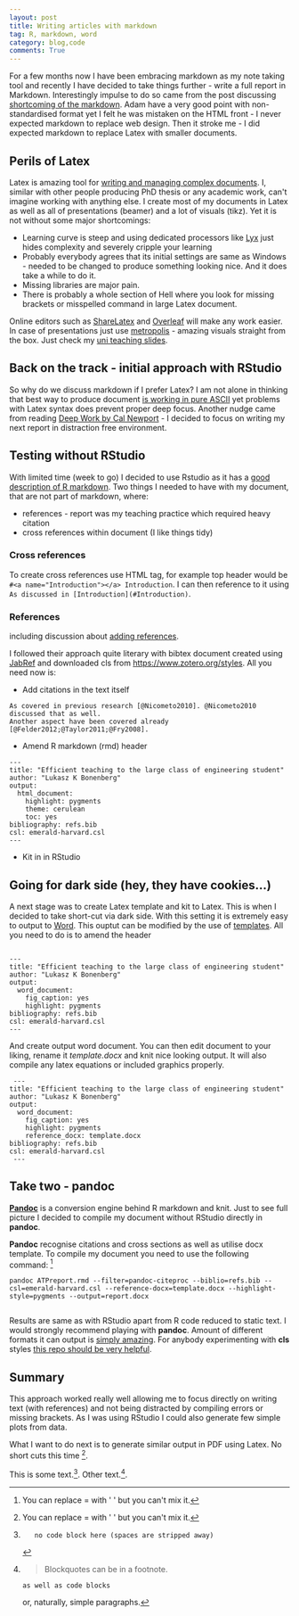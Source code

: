 ```yaml
---
layout: post
title: Writing articles with markdown
tag: R, markdown, word
category: blog,code
comments: True
---
```


For a few months now I have been embracing markdown as my note taking tool and recently I have decided to take things further - write a full report in Markdown. Interestingly impulse to do so came from the post discussing [shortcoming of the markdown](http://www.adamhyde.net/whats-wrong-with-markdown/). Adam have a very good point with non-standardised format yet I felt he was mistaken on the HTML front - I never expected markdown to replace web design. Then it stroke me - I did expected markdown to replace Latex with smaller documents.

## Perils of Latex

Latex is amazing tool for [writing and managing complex documents](http://tex.stackexchange.com/questions/1756/why-should-i-use-latex). I, similar with other people producing PhD thesis or any academic work, can't imagine working with anything else. I create most of my documents in Latex as well as all of presentations (beamer) and a lot of visuals (tikz).
Yet it is not without some major shortcomings:

* Learning curve is steep and using dedicated processors like [Lyx](https://www.lyx.org/) just hides complexity and severely cripple your learning
* Probably everybody agrees that its initial settings are same as Windows - needed to be changed to produce something looking nice. And it does take a while to do it.
* Missing libraries are major pain.
* There is probably a whole section of Hell where you look for missing brackets or misspelled command in large Latex document.

Online editors such as [ShareLatex](https://www.sharelatex.com/) and [Overleaf](https://www.overleaf.com/) will make any work easier. In case of presentations just use [metropolis](https://github.com/matze/mtheme) - amazing visuals straight from the box. Just check my [uni teaching slides](https://github.com/DfAC/TeachingSlides).


## Back on the track - initial approach with RStudio

So why do we discuss markdown if I prefer Latex? I am not alone in thinking that best way to produce document [is working in pure ASCII](http://ricardo.ecn.wfu.edu/~cottrell/wp.html) yet problems with Latex syntax does prevent proper deep focus. Another nudge came from reading [Deep Work by Cal Newport](http://www.amazon.co.uk/Deep-Work-Focused-Distracted/dp/0349411905) - I decided to focus on writing my next report in distraction free environment.

## Testing without RStudio

With limited time (week to go) I decided to use Rstudio as it has a [good description of R markdown](http://rmarkdown.rstudio.com/). Two things I needed to have with my document, that are not part of markdown, where:

* references - report was my teaching practice which required heavy citation
* cross references within document (I like things tidy)


### Cross references

To create cross references use HTML tag, for example top header would be `#<a name="Introduction"></a> Introduction`. I can then reference to it using `As discussed in [Introduction](#Introduction)`.


### References

including discussion about [adding references](http://rmarkdown.rstudio.com/authoring_bibliographies_and_citations.html).

I followed their approach quite literary with bibtex document created using [JabRef](https://github.com/JabRef/jabref) and downloaded cls from <https://www.zotero.org/styles>. All you need now is:

* Add citations in the text itself
```
As covered in previous research [@Nicometo2010]. @Nicometo2010 discussed that as well. 
Another aspect have been covered already [@Felder2012;@Taylor2011;@Fry2008].
```
* Amend R markdown (rmd) header
```
---
title: "Efficient teaching to the large class of engineering student"
author: "Lukasz K Bonenberg"
output:
  html_document:
    highlight: pygments
    theme: cerulean
    toc: yes
bibliography: refs.bib
csl: emerald-harvard.csl
---
```
* Kit in in RStudio



## Going for dark side (hey, they have cookies...)

A next stage was to create Latex template and kit to Latex. This is when I decided to take short-cut via dark side. With this setting it is extremely easy to output to [Word](http://blog.rolffredheim.com/2013/02/reproducible-research-with-r-knitr.html). This ouptut can be modified by the use of [templates](http://rmarkdown.rstudio.com/articles_docx.html). All you need to do is to amend the header

```

---
title: "Efficient teaching to the large class of engineering student"
author: "Lukasz K Bonenberg"
output:
  word_document:
    fig_caption: yes
    highlight: pygments
bibliography: refs.bib
csl: emerald-harvard.csl
---

```

And create output word document. You can then edit document to your liking, rename it *template.docx* and knit nice looking output. It will also compile any latex equations or included graphics properly.

```
 ---
title: "Efficient teaching to the large class of engineering student"
author: "Lukasz K Bonenberg"
output:
  word_document:
    fig_caption: yes
    highlight: pygments
    reference_docx: template.docx
bibliography: refs.bib
csl: emerald-harvard.csl
 ---
```

## Take two - pandoc

[**Pandoc**](http://pandoc.org/) is a conversion engine behind R markdown and knit. Just to see full picture I decided to compile my document without RStudio directly in **pandoc**.

**Pandoc** recognise citations and cross sections as well as utilise docx template. To compile my document you need to use the following command: [^1]

```
pandoc ATPreport.rmd --filter=pandoc-citeproc --biblio=refs.bib --csl=emerald-harvard.csl --reference-docx=template.docx --highlight-style=pygments --output=report.docx
  
```


Results are same as with RStudio apart from R code reduced to static text. I would strongly recommend playing with **pandoc**. Amount of different formats it can output is [simply amazing](http://pandoc.org/demos.html). For anybody experimenting with **cls** styles [this repo should be very helpful](https://github.com/KurtPfeifle/pandoc-csl-testing).


## Summary

This approach worked really well allowing me to focus directly on writing text (with references) and not being distracted by compiling errors or missing brackets. As I was using RStudio I could also generate few simple plots from data.

What I want to do next is to generate similar output in PDF using Latex. No short cuts this time [^1].


This is some text.[^other-note]. Other text.[^footnote].

[^footnote]:
    > Blockquotes can be in a footnote.

        as well as code blocks

    or, naturally, simple paragraphs.

[^other-note]:       no code block here (spaces are stripped away)
[^1]: You can replace = with ' ' but you can't mix it.
